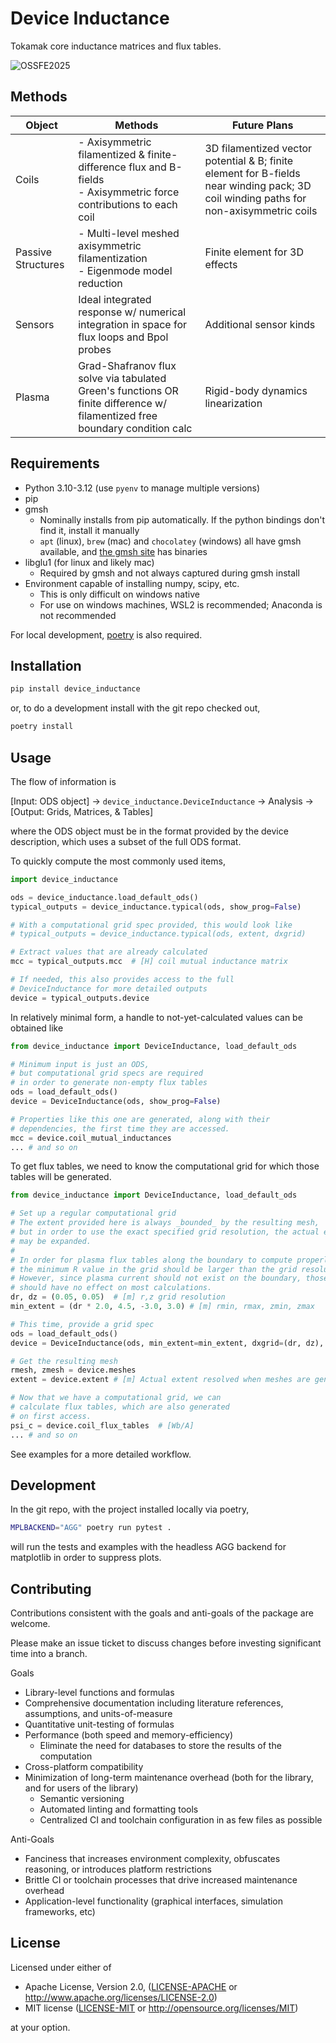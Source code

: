 # Device Inductance

Tokamak core inductance matrices and flux tables.

![OSSFE2025](./assets/POS-38_Logan.jpg)

## Methods

| Object | Methods                                       | Future Plans                            |
| ------ | -------                                       | ------                                  |
| Coils  | - Axisymmetric filamentized & finite-difference flux and B-fields<br> - Axisymmetric force contributions to each coil | 3D filamentized vector potential & B; finite element for B-fields near winding pack; 3D coil winding paths for non-axisymmetric coils |
| Passive Structures | - Multi-level meshed axisymmetric filamentization<br> - Eigenmode model reduction | Finite element for 3D effects |
| Sensors | Ideal integrated response w/ numerical integration in space for flux loops and Bpol probes | Additional sensor kinds |
| Plasma | Grad-Shafranov flux solve via tabulated Green's functions OR finite difference w/ filamentized free boundary condition calc | Rigid-body dynamics linearization |


## Requirements

* Python 3.10-3.12 (use `pyenv` to manage multiple versions)
* pip
* gmsh
    * Nominally installs from pip automatically. If the python bindings don't find it, install it manually
    * `apt` (linux), `brew` (mac) and `chocolatey` (windows) all have gmsh available, and [the gmsh site](http://gmsh.info/) has binaries
* libglu1 (for linux and likely mac)
    * Required by gmsh and not always captured during gmsh install
* Environment capable of installing numpy, scipy, etc.
    * This is only difficult on windows native
    * For use on windows machines, WSL2 is recommended; Anaconda is not recommended

For local development, [poetry](https://python-poetry.org/docs/#installation) is also required.

## Installation

```bash
pip install device_inductance
```

or, to do a development install with the git repo checked out,

```bash
poetry install
```

## Usage

The flow of information is

[Input: ODS object] -> `device_inductance.DeviceInductance` -> Analysis -> [Output: Grids, Matrices, & Tables]

where the ODS object must be in the format provided by the device description, which uses a subset of the full ODS format.

To quickly compute the most commonly used items,

```python
import device_inductance

ods = device_inductance.load_default_ods()
typical_outputs = device_inductance.typical(ods, show_prog=False)

# With a computational grid spec provided, this would look like
# typical_outputs = device_inductance.typical(ods, extent, dxgrid)

# Extract values that are already calculated
mcc = typical_outputs.mcc  # [H] coil mutual inductance matrix

# If needed, this also provides access to the full
# DeviceInductance for more detailed outputs
device = typical_outputs.device
```

In relatively minimal form, a handle to not-yet-calculated values can be obtained like

```python
from device_inductance import DeviceInductance, load_default_ods

# Minimum input is just an ODS,
# but computational grid specs are required
# in order to generate non-empty flux tables
ods = load_default_ods()
device = DeviceInductance(ods, show_prog=False)

# Properties like this one are generated, along with their
# dependencies, the first time they are accessed.
mcc = device.coil_mutual_inductances
... # and so on
```

To get flux tables, we need to know the computational grid for which those tables will be generated.

```python
from device_inductance import DeviceInductance, load_default_ods

# Set up a regular computational grid
# The extent provided here is always _bounded_ by the resulting mesh,
# but in order to use the exact specified grid resolution, the actual extent
# may be expanded.
#
# In order for plasma flux tables along the boundary to compute properly,
# the minimum R value in the grid should be larger than the grid resolution.
# However, since plasma current should not exist on the boundary, those values
# should have no effect on most calculations.
dr, dz = (0.05, 0.05)  # [m] r,z grid resolution
min_extent = (dr * 2.0, 4.5, -3.0, 3.0) # [m] rmin, rmax, zmin, zmax

# This time, provide a grid spec
ods = load_default_ods()
device = DeviceInductance(ods, min_extent=min_extent, dxgrid=(dr, dz), show_prog=False)

# Get the resulting mesh
rmesh, zmesh = device.meshes
extent = device.extent # [m] Actual extent resolved when meshes are generated

# Now that we have a computational grid, we can
# calculate flux tables, which are also generated
# on first access.
psi_c = device.coil_flux_tables  # [Wb/A]
... # and so on
```

See examples for a more detailed workflow.

## Development

In the git repo, with the project installed locally via poetry,

```bash
MPLBACKEND="AGG" poetry run pytest .
```

will run the tests and examples with the headless AGG backend for matplotlib in order to suppress plots.

## Contributing

Contributions consistent with the goals and anti-goals of the package are welcome.

Please make an issue ticket to discuss changes before investing significant time into a branch.

Goals

* Library-level functions and formulas
* Comprehensive documentation including literature references, assumptions, and units-of-measure
* Quantitative unit-testing of formulas
* Performance (both speed and memory-efficiency)
    * Eliminate the need for databases to store the results of the computation
* Cross-platform compatibility
* Minimization of long-term maintenance overhead (both for the library, and for users of the library)
    * Semantic versioning
    * Automated linting and formatting tools
    * Centralized CI and toolchain configuration in as few files as possible

Anti-Goals

* Fanciness that increases environment complexity, obfuscates reasoning, or introduces platform restrictions
* Brittle CI or toolchain processes that drive increased maintenance overhead
* Application-level functionality (graphical interfaces, simulation frameworks, etc)

## License

Licensed under either of

* Apache License, Version 2.0, ([LICENSE-APACHE](../LICENSE-APACHE) or http://www.apache.org/licenses/LICENSE-2.0)
* MIT license ([LICENSE-MIT](../LICENSE-MIT) or http://opensource.org/licenses/MIT)

at your option.

